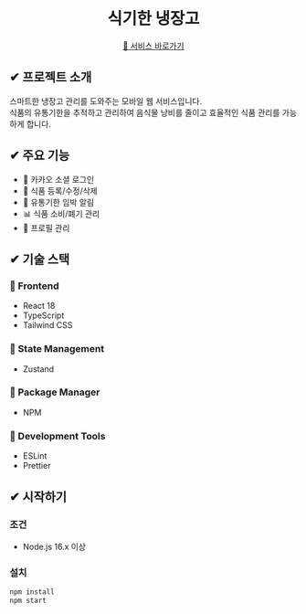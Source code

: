 <h1 align="center">식기한 냉장고</h1>

<div align="center">
  <a href="https://sigkihan.com">
    🔗 서비스 바로가기
  </a>
</div>

## ✔ 프로젝트 소개

스마트한 냉장고 관리를 도와주는 모바일 웹 서비스입니다.<br />
식품의 유통기한을 추적하고 관리하여 음식물 낭비를 줄이고 효율적인 식품 관리를 가능하게 합니다.

## ✔ 주요 기능

- 🔐 카카오 소셜 로그인
- 📝 식품 등록/수정/삭제
- 🔔 유통기한 임박 알림
- 📊 식품 소비/폐기 관리
- 👤 프로필 관리

## ✔ 기술 스택

### 📘 Frontend

- React 18
- TypeScript
- Tailwind CSS

### 📘 State Management

- Zustand

### 📘 Package Manager

- NPM

### 📘 Development Tools

- ESLint
- Prettier

## ✔ 시작하기

### 조건

- Node.js 16.x 이상

### 설치

```bash
npm install
npm start
```
